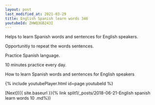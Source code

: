 ```yaml
---
layout: post
last_modified_at: 2021-03-29
title: English Spanish learn words 346 
youtubeId: ZHWQ3GB243I
---
```

 
 
Helps to learn Spanish words and sentences for English speakers.

Opportunitiy to repeat the words sentences. 

Practice Spanish language. 
 
10 minutes practice every day. 
 
How to learn Spanish words and sentences for English speakers 
 
{% include youtubePlayer.html id=page.youtubeId %}
 
 
[Next]({{ site.baseurl }}{% link  split1/_posts/2018-06-21-English spanish learn words 10 .md%})
 
